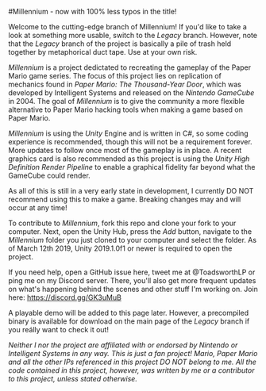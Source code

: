 #Millennium - now with 100% less typos in the title!

Welcome to the cutting-edge branch of Millennium! If you'd like to take a look at something more usable, switch to the *Legacy* branch. However, note that the *Legacy* branch of the project is basically a pile of trash held together by metaphorical duct tape. Use at your own risk.

*Millennium* is a project dedictated to recreating the gameplay of the Paper Mario game series. The focus of this project lies on replication of mechanics found in *Paper Mario: The Thousand-Year Door*, which was developed by Intelligent Systems and released on the *Nintendo GameCube* in 2004. The goal of *Millennium* is to give the community a more flexible alternative to Paper Mario hacking tools when making a game based on Paper Mario.

*Millennium* is using the *Unity* Engine and is written in C#, so some coding experience is recommended, though this will not be a requirement forever. More updates to follow once most of the gameplay is in place. A recent graphics card is also recommended as this project is using the *Unity High Definition Render Pipeline* to enable a graphical fidelity far beyond what the GameCube could render.

As all of this is still in a very early state in development, I currently DO NOT recommend using this to make a game. Breaking changes may and will occur at any time!

To contribute to *Millennium*, fork this repo and clone your fork to your computer. Next, open the Unity Hub, press the *Add* button, navigate to the *Millennium* folder you just cloned to your computer and select the folder. As of March 12th 2019, Unity 2019.1.0f1 or newer is required to open the project.

If you need help, open a GitHub issue here, tweet me at @ToadsworthLP or ping me on my Discord server. There, you'll also get more frequent updates on what's happening behind the scenes and other stuff I'm working on. Join here: https://discord.gg/GK3uMuB

A playable demo will be added to this page later. However, a precompiled binary is available for download on the main page of the *Legacy* branch if you reálly want to check it out!


*Neither I nor the project are affiliated with or endorsed by Nintendo or Intelligent Systems in any way. This is just a fan project! Mario, Paper Mario and all the other IPs referenced in this project DO NOT belong to me. All the code contained in this project, however, was written by me or a contributor to this project, unless stated otherwise.*